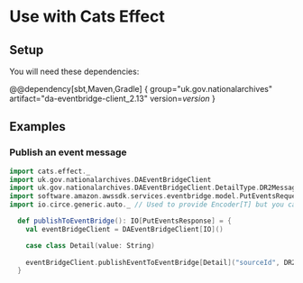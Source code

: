 # Use with Cats Effect

## Setup

You will need these dependencies:

@@dependency[sbt,Maven,Gradle] {
group="uk.gov.nationalarchives" artifact="da-eventbridge-client_2.13" version=$version$
}

## Examples

### Publish an event message

```scala
import cats.effect._
import uk.gov.nationalarchives.DAEventBridgeClient
import uk.gov.nationalarchives.DAEventBridgeClient.DetailType.DR2Message
import software.amazon.awssdk.services.eventbridge.model.PutEventsRequest
import io.circe.generic.auto._ // Used to provide Encoder[T] but you can provide your own

  def publishToEventBridge(): IO[PutEventsResponse] = {
    val eventBridgeClient = DAEventBridgeClient[IO]()

    case class Detail(value: String)
    
    eventBridgeClient.publishEventToEventBridge[Detail]("sourceId", DR2Message, Detail("value"))
  }
```
